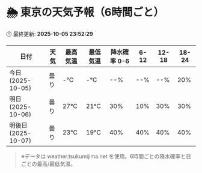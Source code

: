 # 🌦️ 東京の天気予報（6時間ごと）

🕒 最終更新: **2025-10-05 23:52:29**

| 日付 | 天気 | 最高気温 | 最低気温 | 降水確率 0-6 | 6-12 | 12-18 | 18-24 |
|------|------|----------|----------|------------|------|------|------|
| 今日 (2025-10-05) | 曇り | -℃ | -℃ | --% | --% | --% | 20% |
| 明日 (2025-10-06) | 曇り | 27℃ | 21℃ | 30% | 10% | 30% | 30% |
| 明後日 (2025-10-07) | 曇り | 23℃ | 19℃ | 40% | 40% | 40% | 40% |

> ※データは weather.tsukumijima.net を使用。6時間ごとの降水確率と日ごとの最高/最低気温。